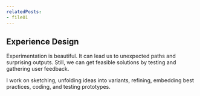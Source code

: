 ```yaml
---
relatedPosts:
- file01
---
```

## Experience Design

Experimentation is beautiful. It can lead us to unexpected paths and surprising outputs. Still, we can get feasible solutions by testing and gathering user feedback.

I work on sketching, unfolding ideas into variants, refining, embedding best practices, coding, and testing prototypes.